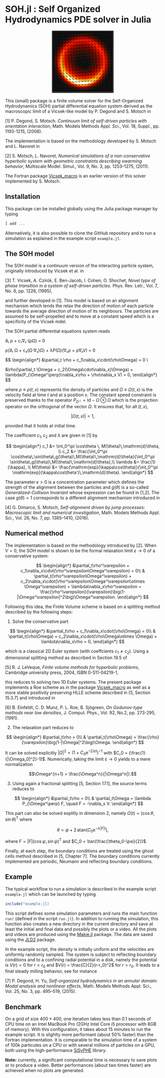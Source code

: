 # SOH.jl : Self Organized Hydrodynamics PDE solver in Julia

<p align="center">
<img src="mill.png" alt="mill" width="200">
</p>


This (small) package is a finite volume solver for the Self-Organized Hydrodynamics (SOH) partial differential equation system derived as the macroscopic limit of a Vicsek-like model by P. Degond and S. Motsch in 

[1] P. Degond, S. Motsch. *Continuum limit of self-driven particles with orientation interaction*, Math. Models Methods Appl. Sci., Vol. 18, Suppl., pp. 1193-1215, (2008).

The implementation is based on the methodology developed by S. Motsch and L. Navoret in 

[2] S. Motsch, L. Navoret, *Numerical simulations of a non-conservative hyperbolic system with geometric constraints describing swarming behavior*, Multiscale Model. Simul., Vol. 9, No. 3, pp. 1253–1275, (2011).

The Fortran package [Vicsek_macro](https://github.com/smotsch/Vicsek_macro) is an earlier version of this solver implemented by S. Motsch.


## Installation 

This package can be installed globally using the Julia package manager by typing

```julia
] add ...
```

Alternatively, it is also possible to clone the GitHub repository and to run a simulation as explained in the example script ``example.jl``. 

## The SOH model

The SOH model is a continuum version of the interacting particle system, originally introduced by Vicsek et al. in 

[3] T. Vicsek, A. Czirók, E. Ben-Jacob, I. Cohen, O. Shochet, *Novel type of phase transition in a system of self-driven particles*. Phys. Rev. Letr., Vol. 7, No. 6, pp. 1226, (1995),

and further developed in [1]. This model is based on an alignment mechanism which tends the relax the direction of motion of each particle towards the average direction of motion of its neighbours. The particles are assumed to be self-propelled and to move at a constant speed which is a specificity of the Vicsek mdel. 

The SOH partial differential equations system reads 

∂ₜ ρ + c₁∇ₓ⋅(ρΩ) = 0

ρ(∂ₜ Ω + c₂(Ω⋅∇ₓ)Ω) + λP(Ω)(∇ₓρ + ρ∇ₓV) = 0

$$
\begin{align*}
&\partial_t \rho + c_1\nabla_x\cdot(\rho\Omega) = 0 \\

&\rho(\partial_t \Omega + c_2(\Omega\cdot\nabla_x)\Omega) + \lambda(P_{\Omega^\perp}\nabla_x\rho + \rho\nabla_x V) = 0,
\end{align*}
$$

where $\rho\equiv\rho(t,x)$ represents the density of particles and $\Omega \equiv \Omega(t,x)$ is the velocity field at time $t$ and at a position $x$. The constant speed constraint is preserved thanks to the operator $P_{\Omega^\perp} = \mathrm{Id} - \Omega\otimes\Omega$ which is the projection operator on the orthogonal of the vector $\Omega$. It ensures that, for all $(t,x)$, 

$$|\Omega(t,x)|=1,$$

provided that it holds at initial time. 

The coefficient $c_1,c_2$ and $\lambda$ are given in [1] by

$$
\begin{align*}
c_1 &= \int_0^\pi \cos\theta \, M(\theta)\,\mathrm{d}\theta, \\
c_2 &= \frac{\int_0^\pi \cos\theta\,\sin\theta\,g(\theta)\,M(\theta)\,\mathrm{d}\theta}{\int_0^\pi \sin\theta\,g(\theta)\,M(\theta)\,\mathrm{d}\theta},\\
\lambda &= \frac{1}{\kappa}, \\
M(\theta) &= \frac{\mathrm{exp}(\kappa\cos\theta)}{\int_0^\pi \mathrm{exp}(\kappa\cos\theta')\,\mathrm{d}\theta}.
\end{align*}
$$

The parameter $\kappa>0$ is a concentration parameter which defines the strength of the alignment between the particles and $g(\theta)$ is a so-called *Generalized-Collision Invariant* whose expression can be found in [1,2]. The case $g(\theta)=1$ corresponds to a different alignment mechanism introduced in 

[4] G. Dimarco, S. Motsch, *Self-alignment driven by jump processes: Macroscopic limit and numerical investigation*, Math. Models Methods Appl. Sci., Vol. 26, No. 7, pp. 1385–1410, (2016). 


## Numerical method

The implementation is based on the methodology introduced by [2]. When $V=0$, the SOH model is shown to be the formal relaxation limit $\varepsilon\to0$ of a conservative system:

$$
\begin{align*}
&\partial_t\rho^\varepsilon + c_1\nabla_x\cdot(\rho^\varepsilon\Omega^\varepsilon) = 0\\
& \partial_t(\rho^\varepsilon\Omega^\varepsilon) + c_2\nabla_x\cdot(\rho^\varepsilon\Omega^\varepsilon\otimes \Omega^\varepsilon) + \lambda\nabla_x\rho^\varepsilon = \frac{\rho^\varepsilon}{\varepsilon}\big(1-|\Omega^\varepsilon|^2\big)\Omega^\varepsilon.
\end{align*}
$$

Following this idea, the Finite Volume scheme is based on a splitting method described by the following steps: 

1. Solve the conservative part 

$$
\begin{align*}
&\partial_t\rho + c_1\nabla_x\cdot(\rho\Omega) = 0\\
& \partial_t(\rho\Omega) + c_2\nabla_x\cdot(\rho\Omega\otimes \Omega) + \lambda\nabla_x\rho = 0,
\end{align*}
$$

which is a classical 2D Euler system (with coeffcients $c_1\ne c_2$). Using a dimensional splitting method as described in Section 19.5 of 

[5] R. J. LeVeque, *Finite volume methods for hyperbolic problems*, Cambridge university press, 2004, ISBN 0-511-04219-1, 

this reduces to solving two 1D Euler systems. The present package implements a Roe scheme as in the package [Vicsek_macro](https://github.com/smotsch/Vicsek_macro) as well as a more stable positivity preserving HLLE scheme described in [5, Section 15.3.7] and introduced in 

[6] B. Einfeldt, C. D. Munz, P. L. Roe, B. Sjögreen, *On Godunov-type methods near low densities*, J. Comput. Phys., Vol. 92, No.2, pp. 273-295, (1991).

2. The relaxation part reduces to 

$$
\begin{align*}
&\partial_t\rho = 0\\
& \partial_t(\rho\Omega) = \frac{\rho}{\varepsilon}\big(1-|\Omega|^2\big)\Omega.
\end{align*}
$$

It can be solved explicitly $|\Omega|^2 = (1+C_0\mathrm{e}^{-2/\varepsilon t})^{-1}$ with $C_0 = (\frac{1}{|\Omega_0|^2}-1)$. Numerically, taking the limit $\varepsilon\to0$ yields to a mere normalization 

$$\Omega^{n+1} = \frac{\Omega^n}{|\Omega^n|}.$$

3. Using again a fractional splitting [5, Section 17.1], the source terms reduces to 

$$
\begin{align*}
&\partial_t\rho = 0\\
& \partial_t\Omega = \lambda P_{\Omega^\perp} F, \quad F = -\nabla_x V.
\end{align*}
$$

This part can also be solved explitly in dimension 2, namely $\Omega(t) = (\cos\theta,\sin\theta)^\mathrm{T}$ where 

$$\theta = \psi + 2\,\mathrm{atan}(C_0\mathrm{e}^{-\lambda|F|t}),$$

where $F = |F|(\cos\psi,\sin\psi)^{\mathrm{T}}$ and $C_0 = \tan(\frac{\theta_0-\psi}{2})$. 

Finally, at each step, the boundary conditions are treated using the ghost cells method described in [5, Chapter 7]. The boundary conditions currently implemented are periodic, Neumann and reflecting boundary conditions. 

## Example 

The typical workflow to run a simulation is described in the example script ``example.jl`` which can be launched by typing 

```julia
include("example.jl)
```

This script defines some simulation parameters and runs the main function `run!` (defined in the script `run.jl`). In addition to running the simulation, this function also creates a new directory in the current directory and save at least the initial and final data and possibly the plots or a video. All the plots and videos are produced using the [Makie.jl](https://makie.juliaplots.org/stable/) package. The data are saved using the [JLD2](https://github.com/JuliaIO/JLD2.jl) package.  

In the example script, the density is initially uniform and the velocities are uniformly randomly sampled. The system is subject to reflecting boundary conditions and to a confining radial potential in a disk, namely the potential is $V(r) = 0$ for $r<r_0$ and $V(r) = \frac{C}{2}(r-r_0)^2$ for $r>r_0$. It leads to a final steady milling behavior, see for instance 

[7] P. Degond, H. Yu, *Self-organized hydrodynamics in an annular domain: Modal analysis and nonlinear effects*, Math. Models Methods Appl. Sci., Vol. 25, No. 3, pp. 495–519, (2015).

## Benchmark

On a grid of size $400\times400$, one iteration takes less than 0.1 seconds of CPU time on an Intel MacBook Pro (2GHz Intel Core i5 processor with 8GB of memory). With this configuration, it takes about 15 minutes to run the example script. It is slighlty more performant (about 50% faster) than the Fortran implementation. It is comparable to the simulation time of a system of 100k particules on a CPU or with several millions of particles on a GPU, both using the high-performance [SiSyPHE](https://github.com/antoinediez/Sisyphe) library. 

**Note:** currently, a significant computational time is necessary to save plots or to produce a video. Better performances (about two times faster) are achieved when no plots are generated. 





